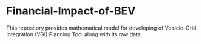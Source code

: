 # Financial-Impact-of-BEV
This repository provides mathematical model for developing of Vehicle-Grid Integration (VGI) Planning Tool along with its raw data.
